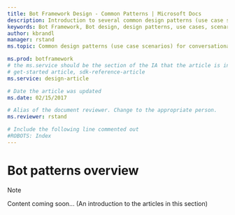 ```yaml
---
title: Bot Framework Design - Common Patterns | Microsoft Docs
description: Introduction to several common design patterns (use case scenarios) for conversational applications (bots).
keywords: Bot Framework, Bot design, design patterns, use cases, scenarios
author: kbrandl
manager: rstand
ms.topic: Common design patterns (use case scenarios) for conversational applications

ms.prod: botframework
# the ms.service should be the section of the IA that the article is in, with the suffix -article. Some examples:
# get-started article, sdk-reference-article
ms.service: design-article

# Date the article was updated
ms.date: 02/15/2017

# Alias of the document reviewer. Change to the appropriate person.
ms.reviewer: rstand

# Include the following line commented out
#ROBOTS: Index
---
```

# Bot patterns overview

> [!NOTE]
> Content coming soon...
> (An introduction to the articles in this section)